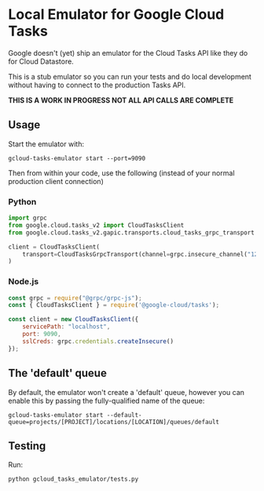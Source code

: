 # Local Emulator for Google Cloud Tasks

Google doesn't (yet) ship an emulator for the Cloud Tasks API like they do for
Cloud Datastore.

This is a stub emulator so you can run your tests and do local development without
having to connect to the production Tasks API.

**THIS IS A WORK IN PROGRESS NOT ALL API CALLS ARE COMPLETE**

## Usage

Start the emulator with:

```
gcloud-tasks-emulator start --port=9090
```

Then from within your code, use the following (instead of your normal production client connection)

### Python

```py
import grpc
from google.cloud.tasks_v2 import CloudTasksClient
from google.cloud.tasks_v2.gapic.transports.cloud_tasks_grpc_transport import CloudTasksGrpcTransport

client = CloudTasksClient(
    transport=CloudTasksGrpcTransport(channel=grpc.insecure_channel("127.0.0.1:9090"))
)
```

### Node.js

```js
const grpc = require("@grpc/grpc-js");
const { CloudTasksClient } = require('@google-cloud/tasks');

const client = new CloudTasksClient({
    servicePath: "localhost",
    port: 9090,
    sslCreds: grpc.credentials.createInsecure()
});
```

## The 'default' queue

By default, the emulator won't create a 'default' queue, however you can enable this
by passing the fully-qualified name of the queue:

```
gcloud-tasks-emulator start --default-queue=projects/[PROJECT]/locations/[LOCATION]/queues/default
```
## Testing
Run:
```
python gcloud_tasks_emulator/tests.py
```
